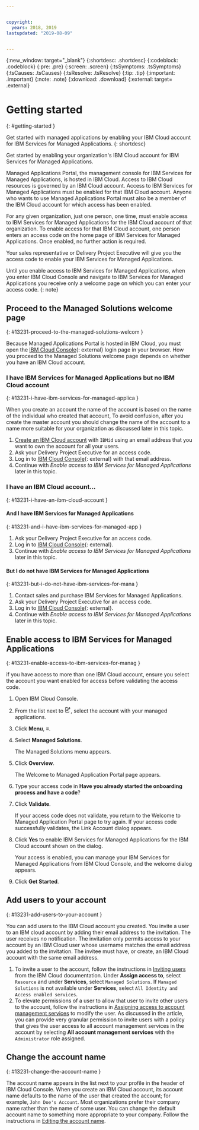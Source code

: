 ```yaml
---


copyright:
  years: 2018, 2019
lastupdated: "2019-08-09"


---
```


{:new_window: target="_blank"} 
{:shortdesc: .shortdesc} 
{:codeblock: .codeblock} 
{:pre: .pre} 
{:screen: .screen} 
{:tsSymptoms: .tsSymptoms} 
{:tsCauses: .tsCauses} 
{:tsResolve: .tsResolve} 
{:tip: .tip} 
{:important: .important} 
{:note: .note} 
{:download: .download} 
{:external: target= .external} 

# Getting started
{: #getting-started } 

Get started with managed applications by enabling your IBM Cloud account for IBM Services for Managed Applications.
{: shortdesc} 

Get started by enabling your organization's IBM Cloud account for IBM
Services for Managed Applications.

Managed Applications Portal, the management console for IBM Services for
Managed Applications, is hosted in IBM Cloud. Access to IBM Cloud
resources is governed by an IBM Cloud account. Access to IBM Services
for Managed Applications must be enabled for that IBM Cloud account.
Anyone who wants to use Managed Applications Portal must also be a
member of the IBM Cloud account for which access has been enabled.

For any given organization, just one person, one time, must enable
access to IBM Services for Managed Applications for the IBM Cloud
account of that organization. To enable access for that IBM Cloud
account, one person enters an access code on the home page of IBM
Services for Managed Applications. Once enabled, no further action is
required.

Your sales representative or Delivery Project Executive will give you
the access code to enable your IBM Services for Managed Applications.

Until you enable access to IBM Services for Managed
Applications, when you enter IBM Cloud Console and navigate to IBM
Services for Managed Applications you receive only a welcome page on
which you can enter your access code.
{: note} 

## Proceed to the Managed Solutions welcome page
{: #13231-proceed-to-the-managed-solutions-welcom } 

Because Managed Applications Portal is hosted in IBM Cloud, you must
open the [IBM Cloud Console](https://cloud.ibm.com/login){: external} login page in
your browser. How you proceed to the Managed Solutions welcome page
depends on whether you have an IBM Cloud
account.

### I have IBM Services for Managed Applications but no IBM Cloud account
{: #13231-i-have-ibm-services-for-managed-applica } 

When you create an account the name of the account is based on the name
of the individual who created that account, To avoid confusion, after
you create the master account you should change the name of the account
to a name more suitable for your organization as discussed later in this
topic.

1.  [Create an IBM Cloud
    account](/docs/account/account_faq.html#create-account)
    with `IBMid` using an email address that you want to own the account
    for all your users.
2.  Ask your Delivery Project Executive for an access code.
3.  Log in to [IBM Cloud Console](https://cloud.ibm.com/login){: external} with that
    email address.
4.  Continue with *_Enable access to IBM Services for Managed
    Applications_* later in this topic.

### I have an IBM Cloud account...
{: #13231-i-have-an-ibm-cloud-account } 

#### And I have IBM Services for Managed Applications
{: #13231-and-i-have-ibm-services-for-managed-app } 

1.  Ask your Delivery Project Executive for an access code.
2.  Log in to [IBM Cloud Console](https://cloud.ibm.com/login){: external}.
3.  Continue with *_Enable access to IBM Services for Managed
    Applications_* later in this topic.

#### But I do not have IBM Services for Managed Applications
{: #13231-but-i-do-not-have-ibm-services-for-mana } 

1.  Contact sales and purchase IBM Services for Managed Applications.
2.  Ask your Delivery Project Executive for an access code.
3.  Log in to [IBM Cloud Console](https://cloud.ibm.com/login){: external}.
4.  Continue with *_Enable access to IBM Services for Managed
    Applications_* later in this topic.

## Enable access to IBM Services for Managed Applications
{: #13231-enable-access-to-ibm-services-for-manag } 

if you have access to more than one IBM Cloud account, ensure you select
the account you want enabled for access before validating the access
code.

1.  Open IBM Cloud Console.

2.  From the list next to <svg aria-label="pencil with paper"
    alt="pencil with paper" viewBox="0 0 32 32" width="16"
    height="16"><path d="M22 22v6H6V4h10V2H6a2 2 0 0 0-2 2v24a2 2 0 0
    0 2 2h16a2 2 0 0 0 2-2v-6z"/><path d="M29.537 5.76L26.24
    2.463a1.58 1.58 0 0 0-2.236 0L10 16.467V22h5.533L29.537 7.995a1.58
    1.58 0 0 0 0-2.235zM14.704 20H12v-2.704l9.44-9.441 2.705
    2.704zM25.56 9.145l-2.704-2.704 2.267-2.267 2.704
    2.704z"/></svg>, select the account with your managed
    applications.

3.  Click **Menu**, ≡.

4.  Select **Managed Solutions**.
    
    The Managed Solutions menu appears.

5.  Click **Overview**.
    
    The Welcome to Managed Application Portal page appears.

6.  Type your access code in **Have you already started the onboarding
    process and have a code**?

7.  Click **Validate**.
    
    If your access code does not validate, you return to the Welcome to
    Managed Application Portal page to try again. If your access code
    successfully validates, the Link Account dialog appears.

8.  Click **Yes** to enable IBM Services for Managed Applications for
    the IBM Cloud account shown on the dialog.
    
    Your access is enabled, you can manage your IBM Services for Managed
    Applications from IBM Cloud Console, and the welcome dialog appears.

9.  Click **Get Started**.

## Add users to your account
{: #13231-add-users-to-your-account } 

You can add users to the IBM Cloud account you created. You invite a
user to an IBM cloud account by adding their email address to the
invitation. The user receives no notification. The invitation only
permits access to your account by an IBM Cloud user whose username
matches the email address you added to the invitation. The invitee must
have, or create, an IBM Cloud account with the same email address.

1.  To invite a user to the account, follow the instructions in
    [Inviting
    users](/docs/account?topic=account-iamuserinv)
    from the IBM Cloud documentation. Under **Assign access to**, select
    `Resource` and under **Services**, select `Managed Solutions`. If
    `Managed Solutions` is not available under **Services**, select `All
    Identity and Access enabled services`.
2.  To elevate permissions of a user to allow that user to invite other
    users to the account, follow the instructions in [Assigning access
    to account management
    services](/docs/account?topic=account-account-services)
    to modify the user. As discussed in the article, you can provide
    very granular permission to invite users with a policy that gives
    the user access to all account management services in the account by
    selecting **All account management services** with the
    `Administrator` role assigned.

## Change the account name
{: #13231-change-the-account-name } 

The account name appears in the list next to your profile in the header
of IBM Cloud Console. When you create an IBM Cloud account, its account
name defaults to the name of the user that created the account; for
example, `John Doe's Account`. Most organizations prefer their company
name rather than the name of some user. You can change the default
account name to something more appropriate to your company. Follow the
instructions in [Editing the account
name](/docs/account?topic=account-account_settings#change-acct-name).
